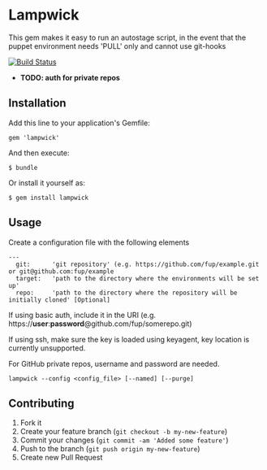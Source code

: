 # Lampwick

This gem makes it easy to run an autostage script, in the event that the puppet environment needs 'PULL' only and cannot use git-hooks

[![Build Status](https://travis-ci.org/azizshamim/lampwick.png?branch=master)](https://travis-ci.org/azizshamim/lampwick)

* **TODO: auth for private repos**

## Installation

Add this line to your application's Gemfile:

```
gem 'lampwick'
```

And then execute:

```
$ bundle
```

Or install it yourself as:

```
$ gem install lampwick
```

## Usage

Create a configuration file with the following elements
```
---
  git:      'git repository' (e.g. https://github.com/fup/example.git or git@github.com:fup/example
  target:   'path to the directory where the environments will be set up'
  repo:     'path to the directory where the repository will be initially cloned' [Optional]
```
If using basic auth, include it in the URI (e.g. https://**user**:**password**@github.com/fup/somerepo.git)

If using ssh, make sure the key is loaded using keyagent, key location is currently unsupported.

For GitHub private repos, username and password are needed.

```shell
lampwick --config <config_file> [--named] [--purge]
```
## Contributing

1. Fork it
2. Create your feature branch (`git checkout -b my-new-feature`)
3. Commit your changes (`git commit -am 'Added some feature'`)
4. Push to the branch (`git push origin my-new-feature`)
5. Create new Pull Request
